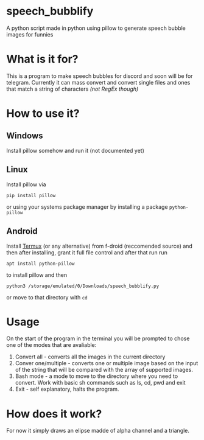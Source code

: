 # speech_bubblify
A python script made in python using pillow to generate speech bubble images for funnies
# What is it for?
This is a program to make speech bubbles for discord and soon will be for telegram. Currently it can mass convert and convert single files and ones that match a string of characters *(not RegEx though)*
# How to use it?
## Windows
Install pillow somehow and run it (not documented yet)
## Linux
Install pillow via
```
pip install pillow
```
or using your systems package manager by installing a package `python-pillow`
## Android
Install [Termux](https://f-droid.org/packages/com.termux/) (or any alternative) from f-droid (reccomended source) and then after installing, grant it full file control and after that run run
```
apt install python-pillow
```
to install pillow and then
```
python3 /storage/emulated/0/Downloads/speech_bubblify.py
```
or move to that directory with `cd`
# Usage
On the start of the program in the terminal you will be prompted to chose one of the modes that are avaliable:
1. Convert all - converts all the images in the current directory
2. Conver one/multiple - converts one or multiple image based on the input of the string that will be compared with the array of supported images.
3. Bash mode - a mode to move to the directory where you need to convert. Work with basic sh commands such as ls, cd, pwd and exit
4. Exit - self explanatory, halts the program.
# How does it work?
For now it simply draws an elipse madde of alpha channel and a triangle.
